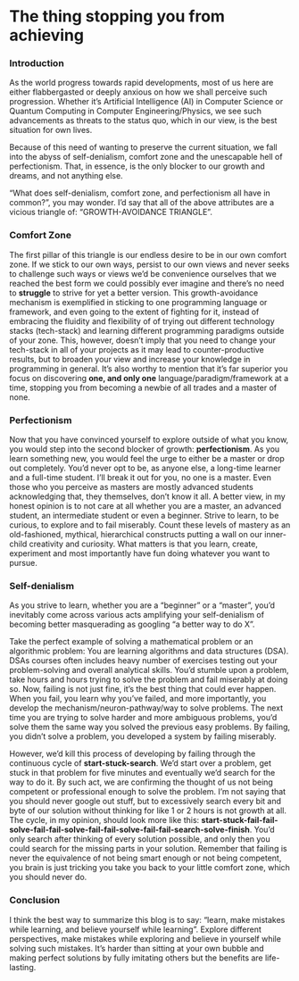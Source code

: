 # The thing stopping you from achieving

### Introduction
  
As the world progress towards rapid developments, most of us here are either flabbergasted or deeply anxious on how we shall perceive such progression. Whether it’s Artificial Intelligence (AI) in Computer Science or Quantum Computing in Computer Engineering/Physics, we see such advancements as threats to the status quo, which in our view, is the best situation for own lives.

Because of this need of wanting to preserve the current situation, we fall into the abyss of self-denialism, comfort zone and the unescapable hell of perfectionism. That, in essence, is the only blocker to our growth and dreams, and not anything else.

“What does self-denialism, comfort zone, and perfectionism all have in common?”, you may wonder. I’d say that all of the above attributes are a vicious triangle of: “GROWTH-AVOIDANCE TRIANGLE”.

### Comfort Zone

  
The first pillar of this triangle is our endless desire to be in our own comfort zone. If we stick to our own ways, persist to our own views and never seeks to challenge such ways or views we’d be convenience ourselves that we reached the best form we could possibly ever imagine and there’s no need to **struggle** to strive for yet a better version. This growth-avoidance mechanism is exemplified in sticking to one programming language or framework, and even going to the extent of fighting for it, instead of embracing the fluidity and flexibility of of trying out different technology stacks (tech-stack) and learning different programming paradigms outside of your zone. This, however, doesn’t imply that you need to change your tech-stack in all of your projects as it may lead to counter-productive results, but to broaden your view and increase your knowledge in programming in general. It’s also worthy to mention that it’s far superior you focus on discovering **one, and only one** language/paradigm/framework at a time, stopping you from becoming a newbie of all trades and a master of none.

### Perfectionism

  
Now that you have convinced yourself to explore outside of what you know, you would step into the second blocker of growth: **perfectionism**. As you learn something new, you would feel the urge to either be a master or drop out completely. You’d never opt to be, as anyone else, a long-time learner and a full-time student. I’ll break it out for you, no one is a master. Even those who you perceive as masters are mostly advanced students acknowledging that, they themselves, don’t know it all. A better view, in my honest opinion is to not care at all whether you are a master, an advanced student, an intermediate student or even a beginner. Strive to learn, to be curious, to explore and to fail miserably. Count these levels of mastery as an old-fashioned, mythical, hierarchical constructs putting a wall on our inner-child creativity and curiosity. What matters is that you learn, create, experiment and most importantly have fun doing whatever you want to pursue.

### Self-denialism

  
As you strive to learn, whether you are a “beginner” or a “master”, you’d inevitably come across various acts amplifying your self-denialism of becoming better masquerading as googling “a better way to do X”.

Take the perfect example of solving a mathematical problem or an algorithmic problem: You are learning algorithms and data structures (DSA). DSAs courses often includes heavy number of exercises testing out your problem-solving and overall analytical skills. You’d stumble upon a problem, take hours and hours trying to solve the problem and fail miserably at doing so. Now, failing is not just fine, it’s the best thing that could ever happen. When you fail, you learn why you’ve failed, and more importantly, you develop the mechanism/neuron-pathway/way to solve problems. The next time you are trying to solve harder and more ambiguous problems, you’d solve them the same way you solved the previous easy problems. By failing, you didn’t solve a problem, you developed a system by failing miserably.

However, we’d kill this process of developing by failing through the continuous cycle of **start-stuck-search**. We’d start over a problem, get stuck in that problem for five minutes and eventually we’d search for the way to do it. By such act, we are confirming the thought of us not being competent or professional enough to solve the problem. I’m not saying that you should never google out stuff, but to excessively search every bit and byte of our solution without thinking for like 1 or 2 hours is not growth at all. The cycle, in my opinion, should look more like this: **start-stuck-fail-fail-solve-fail-fail-solve-fail-fail-solve-fail-fail-search-solve-finish**. You’d only search after thinking of every solution possible, and only then you could search for the missing parts in your solution. Remember that failing is never the equivalence of not being smart enough or not being competent, you brain is just tricking you take you back to your little comfort zone, which you should never do.

### Conclusion

  
I think the best way to summarize this blog is to say: “learn, make mistakes while learning, and believe yourself while learning”. Explore different perspectives, make mistakes while exploring and believe in yourself while solving such mistakes. It’s harder than sitting at your own bubble and making perfect solutions by fully imitating others but the benefits are life-lasting.